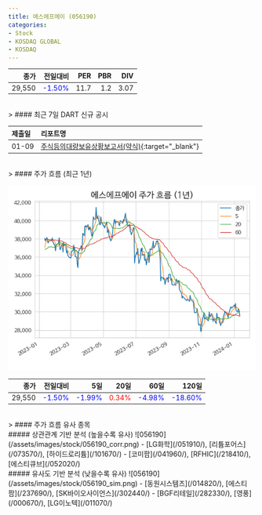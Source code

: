 ```yaml
---
title: 에스에프에이 (056190)
categories:
- Stock
- KOSDAQ GLOBAL
- KOSDAQ
---
```


|종가|전일대비|PER|PBR|DIV|
|---:|-------:|--:|--:|--:|
|29,550|<span style="color: blue">-1.50%</span>|11.7|1.2|3.07|

<!-- more -->

<br>
> #### 최근 7일 DART 신규 공시

<br>

|제출일|리포트명|
|:-----|:-------|
|01-09|[주식등의대량보유상황보고서(약식)](https://dart.fss.or.kr/dsaf001/main.do?rcpNo=20240109000259){:target="_blank"}|

<br>
> #### 주가 흐름 (최근 1년)

![056190](/assets/images/stock/056190.png)

|종가|전일대비|5일|20일|60일|120일|
|---:|-------:|--:|---:|---:|----:|
|29,550|<span style="color: blue">-1.50%</span>|<span style="color: blue">-1.99%</span>|<span style="color: red">0.34%</span>|<span style="color: blue">-4.98%</span>|<span style="color: blue">-18.60%</span>|

<br>
> #### 주가 흐름 유사 종목
<br>
##### 상관관계 기반 분석 (높을수록 유사)
![056190](/assets/images/stock/056190_corr.png)
- [LG화학](/051910/), [리튬포어스](/073570/), [하이드로리튬](/101670/)
- [코미팜](/041960/), [RFHIC](/218410/), [에스티큐브](/052020/)

<br>
##### 유사도 기반 분석 (낮을수록 유사)
![056190](/assets/images/stock/056190_sim.png)
- [동원시스템즈](/014820/), [에스티팜](/237690/), [SK바이오사이언스](/302440/)
- [BGF리테일](/282330/), [영풍](/000670/), [LG이노텍](/011070/)